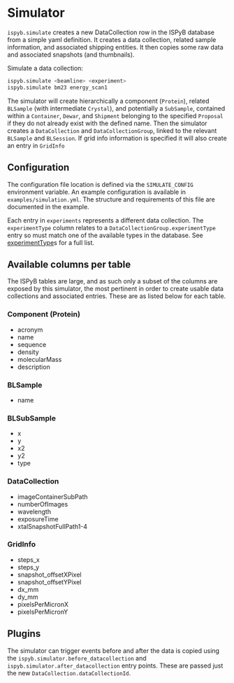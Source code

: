 # Simulator

`ispyb.simulate` creates a new DataCollection row in the ISPyB database from a simple yaml definition. It creates a data collection, related sample information, and associated shipping entities. It then copies some raw data and associated snapshots (and thumbnails).

Simulate a data collection:

```bash
ispyb.simulate <beamline> <experiment>
ispyb.simulate bm23 energy_scan1
```

The simulator will create hierarchically a component (`Protein`), related `BLSample` (with intermediate `Crystal`), and potentially a `SubSample`, contained within a `Container`, `Dewar`, and `Shipment` belonging to the specified `Proposal` if they do not already exist with the defined name. Then the simulator creates a `DataCollection` and `DataCollectionGroup`, linked to the relevant `BLSample` and `BLSession`. If grid info information is specified it will also create an entry in `GridInfo`

## Configuration

The configuration file location is defined via the `SIMULATE_CONFIG` environment variable. An example configuration is available in `examples/simulation.yml`. The structure and requirements of this file are documented in the example.

Each entry in `experiments` represents a different data collection. The `experimentType` column relates to a `DataCollectionGroup.experimentType` entry so must match one of the available types in the database. See [experimentType](https://github.com/ispyb/ispyb-database/blob/main/schema/1_tables.sql#L1518)s for a full list.

## Available columns per table

The ISPyB tables are large, and as such only a subset of the columns are exposed by this simulator, the most pertinent in order to create usable data collections and associated entries. These are as listed below for each table.

### Component (Protein)

- acronym
- name
- sequence
- density
- molecularMass
- description

### BLSample

- name

### BLSubSample

- x
- y
- x2
- y2
- type

### DataCollection

- imageContainerSubPath
- numberOfImages
- wavelength
- exposureTime
- xtalSnapshotFullPath1-4

### GridInfo

- steps_x
- steps_y
- snapshot_offsetXPixel
- snapshot_offsetYPixel
- dx_mm
- dy_mm
- pixelsPerMicronX
- pixelsPerMicronY

## Plugins

The simulator can trigger events before and after the data is copied using the `ispyb.simulator.before_datacollection` and `ispyb.simulator.after_datacollection` entry points. These are passed just the new `DataCollection.dataCollectionId`.
